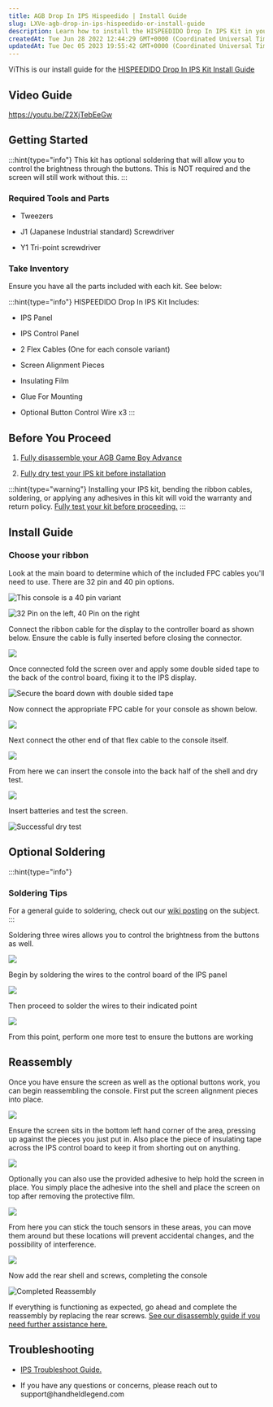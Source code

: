 ```yaml
---
title: AGB Drop In IPS Hispeedido | Install Guide
slug: LXVe-agb-drop-in-ips-hispeedido-or-install-guide
description: Learn how to install the HISPEEDIDO Drop In IPS Kit in your Game Boy Advance with this comprehensive installation guide. Includes step-by-step instructions, detailed images, and information on required tools and parts. Get tips on selecting the right ribb
createdAt: Tue Jun 28 2022 12:44:29 GMT+0000 (Coordinated Universal Time)
updatedAt: Tue Dec 05 2023 19:55:42 GMT+0000 (Coordinated Universal Time)
---
```


ViThis is our install guide for the [HISPEEDIDO Drop In IPS Kit Install Guide](https://handheldlegend.com/collections/game-boy-advance-gba/products/game-boy-advance-drop-in-ips-kit-original-size?variant=39588161454214)

## Video Guide

<https://youtu.be/Z2XjTebEeGw>

## Getting Started

:::hint{type="info"}
This kit has optional soldering that will allow you to control the brightness through the buttons. This is NOT required and the screen will still work without this.&#x20;
:::

### Required Tools and Parts

*   Tweezers

*   J1 (Japanese Industrial standard) Screwdriver

*   Y1 Tri-point screwdriver

### Take Inventory

Ensure you have all the parts included with each kit. See below:

:::hint{type="info"}
HISPEEDIDO Drop In IPS Kit Includes:

*   IPS Panel

*   IPS Control Panel

*   2 Flex Cables (One for each console variant)

*   Screen Alignment Pieces

*   Insulating Film

*   Glue For Mounting

*   Optional Button Control Wire x3
:::

## Before You Proceed&#x20;

1.  [﻿Fully disassemble your AGB Game Boy Advance﻿﻿﻿](https://wiki.handheldlegend.com/agb-disassembly-guide)

2.  [﻿Fully dry test your IPS kit before installation](https://wiki.handheldlegend.com/ips-lcd-dry-test)

:::hint{type="warning"}
Installing your IPS kit, bending the ribbon cables, soldering, or applying any adhesives in this kit will void the warranty and return policy. [Fully test your kit before proceeding.](https://wiki.handheldlegend.com/ips-lcd-dry-test)
:::

## Install Guide

### Choose your ribbon

Look at the main board to determine which of the included FPC cables you'll need to use. There are 32 pin and 40 pin options.

![This console is a 40 pin variant](../../assets/gO5xIbojk8FZ7Z03pRF56_pin-location.jpg)

![32 Pin on the left, 40 Pin on the right](../../assets/QdtCjEimc-5hZmSLvwT1o_ribbon-connectors.jpg)

Connect the ribbon cable for the display to the controller board as shown below. Ensure the cable is fully inserted before closing the connector.

![](../../assets/hhpOPk9wfS4yoD8lbno3-_ips-to-control.jpg)

Once connected fold the screen over and apply some double sided tape to the back of the control board, fixing it to the IPS display.

![Secure the board down with double sided tape ](../../assets/jOR3CRIVCCM2FsnYX-L46_controlboard-securing.jpg)

Now connect the appropriate FPC cable for your console as shown below.

![](../../assets/RQfqh22e7gpbGXJBOyTYO_fpc-connector.jpg)

Next connect the other end of that flex cable to the console itself.

![](../../assets/jr_jp7nL8QEQHIswCtLW__connected-to-motherboard.jpg)

From here we can insert the console into the back half of the shell and dry test.

![](../../assets/QlwwjYRrKWiAC7CdnV36N_flipped-over.jpg)

Insert batteries and test the screen.&#x20;

![Successful dry test](../../assets/6ZeFsFbjyDd-MtC0zuVjc_successful-dry-test.jpg)

## Optional Soldering

:::hint{type="info"}
### Soldering Tips

For a general guide to soldering, check out our [wiki posting](https://app.archbee.io/docs/ZktAtdoYhvOAUbpe67QWW/82dmSRzWkh5oi6_v4IGQu) on the subject.
:::

Soldering three wires allows you to control the brightness from the buttons as well.

![](../../assets/AfW4bEFN6sQ-EpzTehgEW_optional-soldering-points.jpg)

Begin by soldering the wires to the control board of the IPS panel

![](../../assets/d2J0mblg_z7t2HR2VfX9C_wires.jpg)

Then proceed to solder the wires to their indicated point

![](../../assets/vVQ_4hkekSO8A-gtWwZZi_soldered.jpg)

From this point, perform one more test to ensure the buttons are working

## Reassembly

Once you have ensure the screen as well as the optional buttons work, you can begin reassembling the console. First put the screen alignment pieces into place.&#x20;

![](../../assets/YkWOvzjV-Hi2rdvI1oCcZ_spacers.jpg)

Ensure the screen sits in the bottom left hand corner of the area, pressing up against the pieces you just put in. Also place the piece of insulating tape across the IPS control board to keep it from shorting out on anything.&#x20;

![](../../assets/yI-oJ-VmUcoJFenO46GYS_dsc4930-large.JPG)

Optionally you can also use the provided adhesive to help hold the screen in place. You simply place the adhesive into the shell and place the screen on top after removing the protective film.&#x20;

![](../../assets/fB1fQPFjB2sUMaHSr-gvk_screen-placement.jpg)

From here you can stick the touch sensors in these areas, you can move them around but these locations will prevent accidental changes, and the possibility of interference.&#x20;

![](../../assets/2IlHeZEHKEKBrt4fPnPJv_touchsensorplacement.jpg)

Now add the rear shell and screws, completing the console

![Completed Reassembly](../../assets/9SkDMEDhbZeCSE_F1KcL3_reassembled.jpg)

If everything is functioning as expected, go ahead and complete the reassembly by replacing the rear screws. [See our disassembly guide if you need further assistance here.](https://wiki.handheldlegend.com/agb-disassembly-guide)

## Troubleshooting

*   [IPS Troubleshoot Guide.](https://wiki.handheldlegend.com/ips-troubleshooting-guide)

*   If you have any questions or concerns, please reach out to support\@handheldlegend.com

